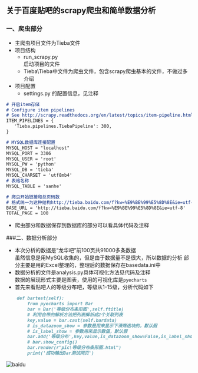 ## 关于百度贴吧的scrapy爬虫和简单数据分析
### 一、爬虫部分
- 主爬虫项目文件为Tieba文件
- 项目结构
    - run_scrapy.py
    </br>启动项目的文件
    - Tieba\Tieba中文件为爬虫文件，包含scrapy爬虫基本的文件，不做过多介绍
- 项目配置
    - settings.py 的配置信息，见注释
```markdown
# 开启item存储
# Configure item pipelines
# See http://scrapy.readthedocs.org/en/latest/topics/item-pipeline.html
ITEM_PIPELINES = {
   'Tieba.pipelines.TiebaPipeline': 300,
}
```
```markdown
# MYSQL数据库连接配置
MYSQL_HOST = "localhost"
MYSQL_PORT = 3306
MYSQL_USER = 'root'
MYSQL_PW = 'python'
MYSQL_DB = 'tieba'
MYSQL_CHARSET = 'utf8mb4'
# 表格名称
MYSQL_TABLE = 'sanhe'
```
```markdown
# 爬虫开始链接和总页码数
# 格式统一为这种结构http://tieba.baidu.com/f?kw=%E9%BE%99%E5%8D%8E&ie=utf-8
BASE_URL = 'http://tieba.baidu.com/f?kw=%E9%BE%99%E5%8D%8E&ie=utf-8'
TOTAL_PAGE = 100
```
- 爬虫部分和数据保存到数据库的部分可以看具体代码及注释


###二、数据分析部分
- 本次分析的数据是“龙华吧”前100页共91000多条数据
    </br>虽然信息是用MySQL收集的，但是由于数据量不是很大，所以数据的分析
    部分主要是用的Excel整理的，整理后的数据保存在basedata.ini中
- 数据分析的文件是analysis.py具体可视化方法见代码及注释
</br>数据的展现形式主要是图表，使用的可视化库是`pyecharts` 
- 首先来看贴吧人的等级分布吧，等级从1-15级，分析代码如下
```markdown
    def bartest(self):
        from pyecharts import Bar
        bar = Bar('等级分布条形图',self.ftitle)
        # 利用自带的解析方法把列表解析成2个关联列表
        key,value = bar.cast(self.bardata)
        # is_datazoom_show = 参数是用来显示下滑筛选块的，默认假
        # is_label_show = 参数用来显示数值，默认假
        bar.add('等级分布',key,value,is_datazoom_show=False,is_label_show=True)
        # bar.show_config()
        bar.render(r"pic\等级分布条形图.html")
        print('成功输出Bar测试网页')
```
![baidu](http://www.baidu.com/img/bdlogo.gif "百度logo")  
